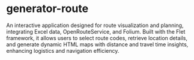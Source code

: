 # generator-route
An interactive application designed for route visualization and planning, integrating Excel data, OpenRouteService, and Folium. Built with the Flet framework, it allows users to select route codes, retrieve location details, and generate dynamic HTML maps with distance and travel time insights, enhancing logistics and navigation efficiency.
